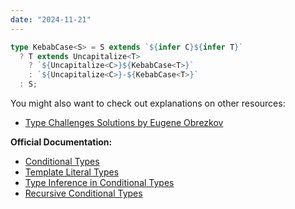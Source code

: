```yaml
---
date: "2024-11-21"
---
```

```ts
type KebabCase<S> = S extends `${infer C}${infer T}`
  ? T extends Uncapitalize<T>
    ? `${Uncapitalize<C>}${KebabCase<T>}`
    : `${Uncapitalize<C>}-${KebabCase<T>}`
  : S;
```
You might also want to check out explanations on other resources:
- [Type Challenges Solutions by Eugene Obrezkov](https://github.com/ghaiklor/type-challenges-solutions/blob/main/en/medium-kebabcase.md)

**Official Documentation:**
- [Conditional Types](https://www.typescriptlang.org/docs/handbook/2/conditional-types.html)
- [Template Literal Types](https://www.typescriptlang.org/docs/handbook/release-notes/typescript-4-1.html#template-literal-types)
- [Type Inference in Conditional Types](https://www.typescriptlang.org/docs/handbook/2/conditional-types.html#inferring-within-conditional-types)
- [Recursive Conditional Types](https://www.typescriptlang.org/docs/handbook/release-notes/typescript-4-1.html#recursive-conditional-types)







